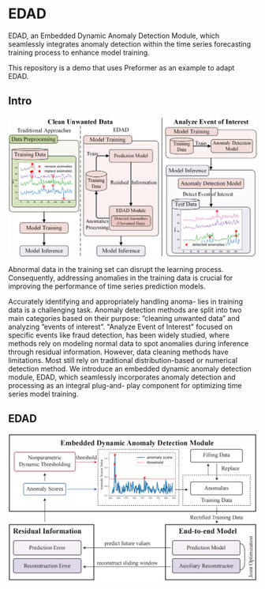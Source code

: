 # EDAD

EDAD, an Embedded Dynamic Anomaly Detection Module, which seamlessly integrates anomaly detection within the time series forecasting training process to enhance model training.

This repository is a demo that uses Preformer as an example to adapt EDAD.

## Intro

![](./md_img/taxonomy.png)

Abnormal data in the training set can disrupt the learning process. Consequently, addressing anomalies in the training
data is crucial for improving the performance of time series
prediction models. 

Accurately identifying and appropriately handling anoma-
lies in training data is a challenging task. Anomaly detection
methods are split into two main categories based on their
purpose: ”cleaning unwanted data” and analyzing ”events of
interest”. 
"Analyze Event of Interest" focused on specific
events like fraud detection, has been widely studied, where
methods rely on modeling normal data to spot anomalies
during inference through residual information. However, data cleaning methods have limitations. Most still
rely on traditional distribution-based or numerical detection
method. We introduce an embedded dynamic anomaly
detection module, EDAD, which seamlessly incorporates
anomaly detection and processing as an integral plug-and-
play component for optimizing time series model training.

## EDAD
![](./md_img/EDAD.png)